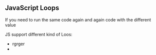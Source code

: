 ## JavaScript Loops

If you need to run the same code again and again code with the different value 

JS support different kind of Loos:
- rgrger
- 